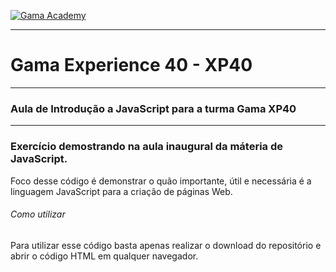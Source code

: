 [![Gama Academy](https://assets.website-files.com/5ff79f3ebebf6b12f6b7747f/5ffe04fc6284b7e90070d985_logo-gama-academy-p-500.png "Gama Academy")](https://assets.website-files.com/5ff79f3ebebf6b12f6b7747f/5ffe04fc6284b7e90070d985_logo-gama-academy-p-500.png "Gama Academy")

------------

# Gama Experience 40 - XP40


------------


### Aula de Introdução a JavaScript para a turma Gama XP40

------------


### Exercício demostrando na aula inaugural da máteria de JavaScript.


Foco desse código é demonstrar o quão importante, útil e necessária é a linguagem JavaScript para a criação de páginas Web.

###### Como utilizar
Para utilizar esse código basta apenas realizar o download do repositório e abrir o código HTML em qualquer navegador.
